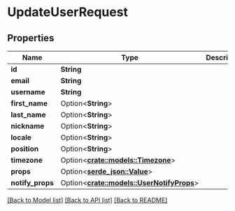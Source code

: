# UpdateUserRequest

## Properties

Name | Type | Description | Notes
------------ | ------------- | ------------- | -------------
**id** | **String** |  | 
**email** | **String** |  | 
**username** | **String** |  | 
**first_name** | Option<**String**> |  | [optional]
**last_name** | Option<**String**> |  | [optional]
**nickname** | Option<**String**> |  | [optional]
**locale** | Option<**String**> |  | [optional]
**position** | Option<**String**> |  | [optional]
**timezone** | Option<[**crate::models::Timezone**](Timezone.md)> |  | [optional]
**props** | Option<[**serde_json::Value**](.md)> |  | [optional]
**notify_props** | Option<[**crate::models::UserNotifyProps**](UserNotifyProps.md)> |  | [optional]

[[Back to Model list]](../README.md#documentation-for-models) [[Back to API list]](../README.md#documentation-for-api-endpoints) [[Back to README]](../README.md)


